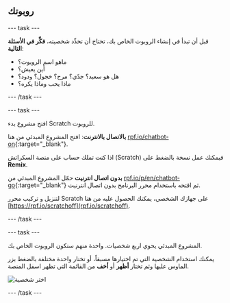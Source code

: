 ## روبوتك

\--- task \---

قبل أن تبدأ في إنشاء الروبوت الخاص بك، تحتاج أن تحدِّد شخصيته، **فكِّر في الأسئلة التالية**:

+ ماهو اسم الروبوت؟
+ أين يعيش؟
+ هل هو سعيد؟ جدّي؟ مرح؟ خجول؟ ودود؟
+ ماذا يحب وماذا يكره؟

\--- /task \---

\--- task \---

افتح مشروع بدء Scratch للروبوت.

**بالاتصال بالانترنت**: افتح المشروع المبدئي من هنا [rpf.io/chatbot-on](http://rpf.io/chatbot-on){:target="_blank"}.

اذا كنت تملك حساب على منصة السكراتش (Scratch) فيمكنك عمل نسخة بالضغط على **Remix**.

**بدون اتصال انترنيت** حمّل المشروع المبدئي من [rpf.io/p/en/chatbot-go](http://rpf.io/p/en/chatbot-go){:target="_blank"} ثم اقتحه باستخدام محرر البرنامج بدون اتصال انترنيت.

لتنزيل و تركيب محرر Scratch على جهازك الشخصي، يمكنك الحصول عليه من هنا [https://rpf.io/scratchoff](rpf.io/scratchoff).

\--- /task \---

\--- task \---

المشروع المبدئي يحوي اربع شخصيات. واحدة منهم ستكون الروبوت الخاص بك.

يمكنك استخدام الشخصية التي تم اختيارها مسبقاً، أو تختار واحدة مختلفة بالضغط بزر الماوس عليها وثم تختار **أظهر** أو **أخف** من القائمة التي تظهر اسفل المنصة.

![اختر شخصية](images/chatbot-characters.png)

\--- /task \---